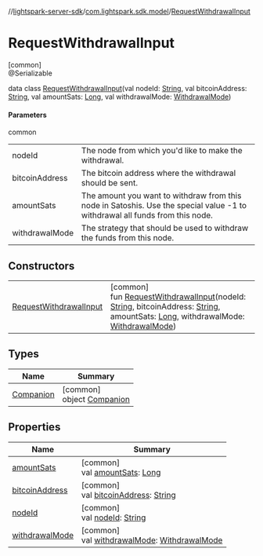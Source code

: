 //[lightspark-server-sdk](../../../index.md)/[com.lightspark.sdk.model](../index.md)/[RequestWithdrawalInput](index.md)

# RequestWithdrawalInput

[common]\
@Serializable

data class [RequestWithdrawalInput](index.md)(val nodeId: [String](https://kotlinlang.org/api/latest/jvm/stdlib/kotlin/-string/index.html), val bitcoinAddress: [String](https://kotlinlang.org/api/latest/jvm/stdlib/kotlin/-string/index.html), val amountSats: [Long](https://kotlinlang.org/api/latest/jvm/stdlib/kotlin/-long/index.html), val withdrawalMode: [WithdrawalMode](../-withdrawal-mode/index.md))

#### Parameters

common

| | |
|---|---|
| nodeId | The node from which you'd like to make the withdrawal. |
| bitcoinAddress | The bitcoin address where the withdrawal should be sent. |
| amountSats | The amount you want to withdraw from this node in Satoshis. Use the special value -1 to withdrawal all funds from this node. |
| withdrawalMode | The strategy that should be used to withdraw the funds from this node. |

## Constructors

| | |
|---|---|
| [RequestWithdrawalInput](-request-withdrawal-input.md) | [common]<br>fun [RequestWithdrawalInput](-request-withdrawal-input.md)(nodeId: [String](https://kotlinlang.org/api/latest/jvm/stdlib/kotlin/-string/index.html), bitcoinAddress: [String](https://kotlinlang.org/api/latest/jvm/stdlib/kotlin/-string/index.html), amountSats: [Long](https://kotlinlang.org/api/latest/jvm/stdlib/kotlin/-long/index.html), withdrawalMode: [WithdrawalMode](../-withdrawal-mode/index.md)) |

## Types

| Name | Summary |
|---|---|
| [Companion](-companion/index.md) | [common]<br>object [Companion](-companion/index.md) |

## Properties

| Name | Summary |
|---|---|
| [amountSats](amount-sats.md) | [common]<br>val [amountSats](amount-sats.md): [Long](https://kotlinlang.org/api/latest/jvm/stdlib/kotlin/-long/index.html) |
| [bitcoinAddress](bitcoin-address.md) | [common]<br>val [bitcoinAddress](bitcoin-address.md): [String](https://kotlinlang.org/api/latest/jvm/stdlib/kotlin/-string/index.html) |
| [nodeId](node-id.md) | [common]<br>val [nodeId](node-id.md): [String](https://kotlinlang.org/api/latest/jvm/stdlib/kotlin/-string/index.html) |
| [withdrawalMode](withdrawal-mode.md) | [common]<br>val [withdrawalMode](withdrawal-mode.md): [WithdrawalMode](../-withdrawal-mode/index.md) |
